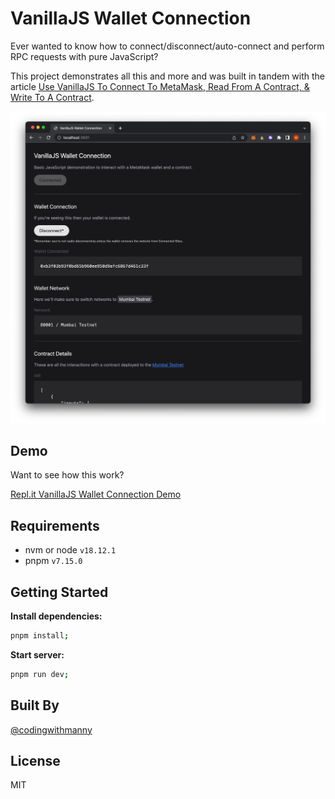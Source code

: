 # VanillaJS Wallet Connection

Ever wanted to know how to connect/disconnect/auto-connect and perform RPC requests with pure JavaScript?

This project demonstrates all this and more and was built in tandem with the article [Use VanillaJS To Connect To MetaMask, Read From A Contract, & Write To A Contract](https://codingwithmanny.medium.com/use-vanillajs-to-connect-to-metamask-read-from-a-contract-write-to-a-contract-7a3d213ac438).

![VanillaJS Wallet Connection Screenshot](/README/screenshot.png)

## Demo

Want to see how this work?

[Repl.it VanillaJS Wallet Connection Demo](https://replit.com/@codingwithmanny/VanillaJS-Wallet-Connection?v=1)

## Requirements

- nvm or node `v18.12.1`
- pnpm `v7.15.0`

## Getting Started

**Install dependencies:**

```bash
pnpm install;
```

**Start server:**

```bash
pnpm run dev;
```

## Built By

[@codingwithmanny](https://linktr.ee/codingwithmanny)

## License

MIT







